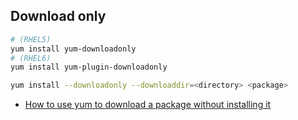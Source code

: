 
## Download only

```bash
# (RHEL5)
yum install yum-downloadonly
# (RHEL6)
yum install yum-plugin-downloadonly

yum install --downloadonly --downloaddir=<directory> <package>
```

* [How to use yum to download a package without installing it](https://access.redhat.com/solutions/10154)
